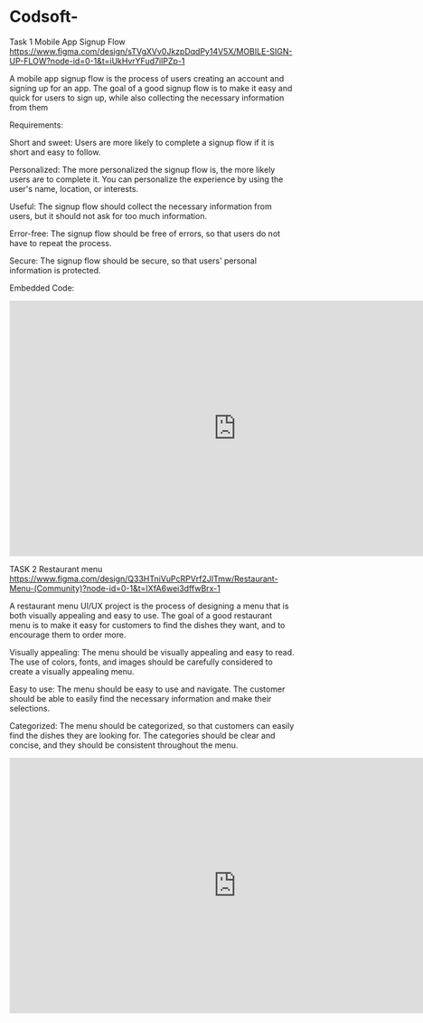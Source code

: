 # Codsoft-
Task 1
Mobile App Signup Flow
https://www.figma.com/design/sTVgXVv0JkzpDqdPy14V5X/MOBILE-SIGN-UP-FLOW?node-id=0-1&t=iUkHvrYFud7iIPZp-1

A mobile app signup flow is the process of users creating an account and signing up for an
app. The goal of a good signup flow is to make it easy and quick for users to sign up, while
also collecting the necessary information from them

Requirements:

Short and sweet: Users are more likely to complete a signup flow if it is short and easy to
follow.

Personalized: The more personalized the signup flow is, the more likely users are to
complete it. You can personalize the experience by using the user's name, location, or
interests.

Useful: The signup flow should collect the necessary information from users, but it should
not ask for too much information.

Error-free: The signup flow should be free of errors, so that users do not have to repeat the
process.

Secure: The signup flow should be secure, so that users' personal information is protected.

Embedded Code:
<iframe style="border: 1px solid rgba(0, 0, 0, 0.1);" width="800" height="450" src="https://www.figma.com/embed?embed_host=share&url=https%3A%2F%2Fwww.figma.com%2Fdesign%2FsTVgXVv0JkzpDqdPy14V5X%2FMobile-App-Signup-Flow-(Community)%3Fnode-id%3D0-1%26t%3DxaTC2vupfcBK6yNk-1" allowfullscreen></iframe>




TASK 2
Restaurant menu
https://www.figma.com/design/Q33HTniVuPcRPVrf2JITmw/Restaurant-Menu-(Community)?node-id=0-1&t=IXfA6wei3dffwBrx-1

A restaurant menu UI/UX project is the process of designing a menu that is
both visually appealing and easy to use. The goal of a good restaurant menu
is to make it easy for customers to find the dishes they want, and to
encourage them to order more.

Visually appealing: The menu should be visually appealing and easy to read. The use of
colors, fonts, and images should be carefully considered to create a visually appealing
menu.

Easy to use: The menu should be easy to use and navigate. The customer should be able to
easily find the necessary information and make their selections.

Categorized: The menu should be categorized, so that customers can easily find the dishes
they are looking for. The categories should be clear and concise, and they should be
consistent throughout the menu.

<iframe style="border: 1px solid rgba(0, 0, 0, 0.1);" width="800" height="450" src="https://www.figma.com/embed?embed_host=share&url=https%3A%2F%2Fwww.figma.com%2Fdesign%2FQ33HTniVuPcRPVrf2JITmw%2FRestaurant-Menu-(Community)%3Fnode-id%3D0-1%26t%3DIXfA6wei3dffwBrx-1" allowfullscreen></iframe>
